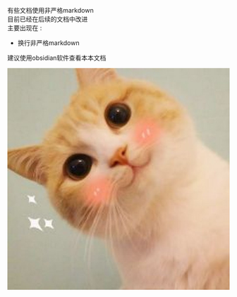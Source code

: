 有些文档使用非严格markdown  
目前已经在后续的文档中改进  
主要出现在 :  
- 换行非严格markdown

建议使用obsidian软件查看本本文档

![](assets/Pasted%20image%2020231108102251.png)
